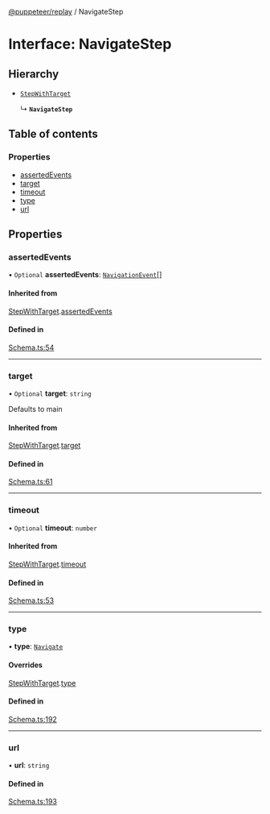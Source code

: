 [@puppeteer/replay](../README.md) / NavigateStep

# Interface: NavigateStep

## Hierarchy

- [`StepWithTarget`](Schema.StepWithTarget.md)

  ↳ **`NavigateStep`**

## Table of contents

### Properties

- [assertedEvents](NavigateStep.md#assertedevents)
- [target](NavigateStep.md#target)
- [timeout](NavigateStep.md#timeout)
- [type](NavigateStep.md#type)
- [url](NavigateStep.md#url)

## Properties

### assertedEvents

• `Optional` **assertedEvents**: [`NavigationEvent`](Schema.NavigationEvent.md)[]

#### Inherited from

[StepWithTarget](Schema.StepWithTarget.md).[assertedEvents](Schema.StepWithTarget.md#assertedevents)

#### Defined in

[Schema.ts:54](https://github.com/puppeteer/replay/blob/main/src/Schema.ts#L54)

---

### target

• `Optional` **target**: `string`

Defaults to main

#### Inherited from

[StepWithTarget](Schema.StepWithTarget.md).[target](Schema.StepWithTarget.md#target)

#### Defined in

[Schema.ts:61](https://github.com/puppeteer/replay/blob/main/src/Schema.ts#L61)

---

### timeout

• `Optional` **timeout**: `number`

#### Inherited from

[StepWithTarget](Schema.StepWithTarget.md).[timeout](Schema.StepWithTarget.md#timeout)

#### Defined in

[Schema.ts:53](https://github.com/puppeteer/replay/blob/main/src/Schema.ts#L53)

---

### type

• **type**: [`Navigate`](../enums/Schema.StepType.md#navigate)

#### Overrides

[StepWithTarget](Schema.StepWithTarget.md).[type](Schema.StepWithTarget.md#type)

#### Defined in

[Schema.ts:192](https://github.com/puppeteer/replay/blob/main/src/Schema.ts#L192)

---

### url

• **url**: `string`

#### Defined in

[Schema.ts:193](https://github.com/puppeteer/replay/blob/main/src/Schema.ts#L193)
